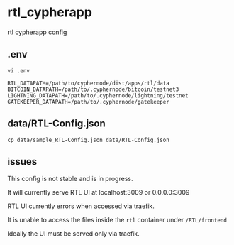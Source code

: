 # rtl_cypherapp

rtl cypherapp config

## .env

```
vi .env

RTL_DATAPATH=/path/to/cyphernode/dist/apps/rtl/data
BITCOIN_DATAPATH=/path/to/.cyphernode/bitcoin/testnet3
LIGHTNING_DATAPATH=/path/to/.cyphernode/lightning/testnet
GATEKEEPER_DATAPATH=/path/to/.cyphernode/gatekeeper
```

## data/RTL-Config.json

```
cp data/sample_RTL-Config.json data/RTL-Config.json
```

## issues

This config is not stable and is in progress. 

It will currently serve RTL UI at localhost:3009 or 0.0.0.0:3009 

RTL UI currently errors when accessed via traefik.

It is unable to access the files inside the `rtl` container under `/RTL/frontend`

Ideally the UI must be served only via traefik.